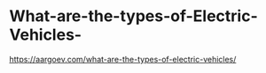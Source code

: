 # What-are-the-types-of-Electric-Vehicles-
https://aargoev.com/what-are-the-types-of-electric-vehicles/
